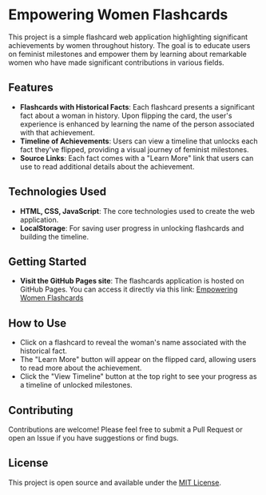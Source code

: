 # Empowering Women Flashcards

This project is a simple flashcard web application highlighting significant achievements by women throughout history. The goal is to educate users on feminist milestones and empower them by learning about remarkable women who have made significant contributions in various fields.

## Features

- **Flashcards with Historical Facts**: Each flashcard presents a significant fact about a woman in history. Upon flipping the card, the user's experience is enhanced by learning the name of the person associated with that achievement.
- **Timeline of Achievements**: Users can view a timeline that unlocks each fact they've flipped, providing a visual journey of feminist milestones.
- **Source Links**: Each fact comes with a "Learn More" link that users can use to read additional details about the achievement.

## Technologies Used

- **HTML, CSS, JavaScript**: The core technologies used to create the web application.
- **LocalStorage**: For saving user progress in unlocking flashcards and building the timeline.

## Getting Started
- **Visit the GitHub Pages site**: The flashcards application is hosted on GitHub Pages. You can access it directly via this link: [Empowering Women Flashcards](https://tpercival01.github.io/Womens-History-Game/)
  
## How to Use

- Click on a flashcard to reveal the woman's name associated with the historical fact.
- The "Learn More" button will appear on the flipped card, allowing users to read more about the achievement.
- Click the "View Timeline" button at the top right to see your progress as a timeline of unlocked milestones.

## Contributing

Contributions are welcome! Please feel free to submit a Pull Request or open an Issue if you have suggestions or find bugs.

## License

This project is open source and available under the [MIT License](LICENSE).
